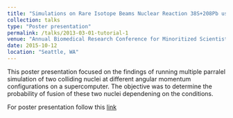 ```yaml
---
title: "Simulations on Rare Isotope Beams Nuclear Reaction 38S+208Pb using Time Dependent Hartree Fock theory."
collection: talks
type: "Poster presentation"
permalink: /talks/2013-03-01-tutorial-1
venue: "Annual Biomedical Research Conference for Minoritized Scientists"
date: 2015-10-12
location: "Seattle, WA"
---
```


This poster presentation focused on the findings of running multiple parralel simulation of two colliding nuclei at different angular momentum configurations on a supercomputer. The objective was to determine the probability of fusion of these two nuclei dependening on the conditions.

For poster presentation follow this [link](https://docs.google.com/presentation/d/1dZinqOCohDbow8fhD5AKrm2PtHWXOARtquHSoWV2lKM/edit?usp=sharing)
